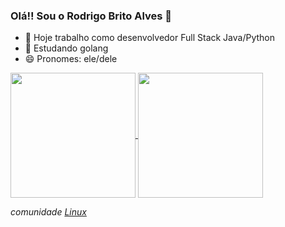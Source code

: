 ### Olá!! Sou o Rodrigo Brito Alves 👋

<!-- comentario -->

- 🔭 Hoje trabalho como desenvolvedor Full Stack Java/Python
- 🌱 Estudando golang
- 😄 Pronomes: ele/dele

<a href="https://github.com/anuraghazra/github-readme-stats">
  <img height=200 align="center" src="https://github-readme-stats.vercel.app/api?username=alvesrodrigobrito" />
</a>
<a href="https://github.com/anuraghazra/convoychat">
  <img height=200 align="center" src="https://github-readme-stats.vercel.app/api/top-langs?username=alvesrodrigobrito&layout=compact&langs_count=8&card_width=320" />
</a>

_comunidade [Linux](https://www.vivaolinux.com.br/~roddy)_
